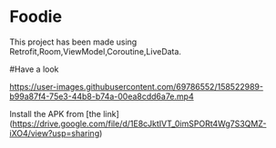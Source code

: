 # Foodie

This project has been made using Retrofit,Room,ViewModel,Coroutine,LiveData.

#Have a look 


https://user-images.githubusercontent.com/69786552/158522989-b99a87f4-75e3-44b8-b74a-00ea8cdd6a7e.mp4

Install the APK from [the link] (https://drive.google.com/file/d/1E8cJktIVT_0imSPORt4Wg7S3QMZ-iXO4/view?usp=sharing)



